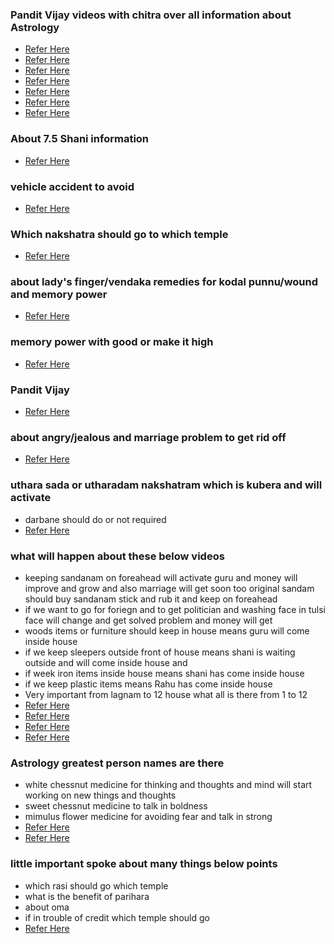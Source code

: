 ### Pandit Vijay videos with chitra over all information about Astrology
* [Refer Here](https://www.youtube.com/watch?v=l37P9Sl9sCg)
* [Refer Here](https://www.youtube.com/watch?v=OKA7dTxbLRQ)
* [Refer Here](https://www.youtube.com/watch?v=cadSiVToKa0)
* [Refer Here](https://www.youtube.com/watch?v=_eibW3B2WVw)
* [Refer Here](https://www.youtube.com/watch?v=9Jk9dTQ2pwE)
* [Refer Here](https://www.youtube.com/watch?v=9xUIsrNdXCs)
* [Refer Here](https://www.youtube.com/watch?v=BOhAqmOZK9I)


### About 7.5 Shani information
* [Refer Here](https://www.youtube.com/shorts/uPekcy1d3Pg)


### vehicle accident to avoid 
* [Refer Here](https://www.youtube.com/shorts/domTed4HkiQ)

### Which nakshatra should go to which temple 
* [Refer Here](https://www.youtube.com/watch?v=2tz_EiDalKk)

###  about lady's finger/vendaka remedies for kodal punnu/wound and memory power 
* [Refer Here](https://www.youtube.com/watch?v=4IrX3oucZxo)

### memory power with good or make it high 
* [Refer Here](https://www.youtube.com/watch?v=LgV2c0bg7CA)


### Pandit Vijay 
* [Refer Here](https://www.youtube.com/watch?v=AAjh5J2eczw) 

### about angry/jealous  and marriage problem to get rid off
* [Refer Here](https://www.youtube.com/watch?v=CqUhJZqbfx8) 

### uthara sada or utharadam nakshatram which is kubera and will activate 
* darbane should do or not required 
* [Refer Here](https://www.youtube.com/watch?v=Ip4xBwVi4wU)

### what will happen about these below videos 
* keeping sandanam on foreahead will activate guru and money will improve and grow and also marriage will get soon too original sandam should buy sandanam stick and rub it and keep on foreahead 
* if we want to go for foriegn and to get politician and washing face in tulsi face will change and get solved problem and money will get 
* woods items or furniture should keep in house means guru will come inside house 
* if we keep sleepers outside front of house means shani is waiting outside and will come inside house and 
* if week iron items inside house means shani has come inside house 
* if we keep plastic items means Rahu has come inside house  
* Very important from lagnam to 12 house what all is there from 1 to 12 
* [Refer Here](https://www.youtube.com/watch?v=Dd7SPQAqmD4) 
* [Refer Here](https://youtu.be/GoZHaMJgJb8?si=I0dIJz0znYHQb9km)
* [Refer Here](https://www.youtube.com/watch?v=3PALbXrukoQ)
* [Refer Here](https://www.youtube.com/shorts/_4_QBPh49-4)



### Astrology greatest person names are there
* white chessnut medicine for thinking and thoughts and mind will start working on new things and thoughts
* sweet chessnut medicine to talk in boldness 
* mimulus flower medicine for avoiding fear and talk in strong 
* [Refer Here](https://www.youtube.com/watch?v=J027wMzgljU)
* [Refer Here](https://www.youtube.com/watch?v=BqIf9dV1mCo)

### little important spoke about many things below points
* which rasi should go which temple
* what is the benefit of parihara
* about oma
* if in trouble of credit which temple should go
* [Refer Here](https://www.youtube.com/watch?v=swVl-lVwOD0)

